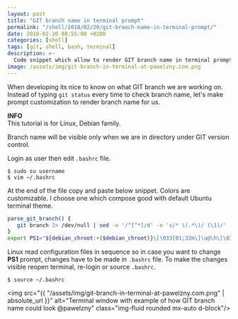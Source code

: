 ```yaml
---
layout: post
title: "GIT branch name in terminal prompt"
permalink: "/shell/2018/02/20/git-branch-name-in-terminal-prompt/"
date: 2018-02-20 08:55:00 +0200
categories: [shell]
tags: [git, shell, bash, terminal]
description: >-
  Code snippet which allow to render GIT branch name in terminal prompt.
image: /assets/img/git-branch-in-terminal-at-pawelzny.com.png
---
```

When developing its nice to know on what GIT branch we are working on.
Instead of typing `git status` every time to check branch name,
let's make prompt customization to render branch name for us.

<div class="alert alert-info">
    <i class="fas fa-info-circle"></i> <strong>INFO</strong><br>
    This tutorial is for Linux, Debian family.
</div>

Branch name will be visible only when we are in directory under GIT
version control.

Login as user then edit `.bashrc` file.

```console
$ sudo su username
$ vim ~/.bashrc
```

At the end of the file copy and paste below snippet.
Colors are customizable. I choose one which compose good with default
Ubuntu terminal theme.

```sh
parse_git_branch() {
   git branch 2> /dev/null | sed -e '/^[^*]/d' -e 's/* \(.*\)/ (\1)/'
}
export PS1="${debian_chroot:+($debian_chroot)}\[\033[01;32m\]\u@\h\[\033[00m\]:\[\033[01;34m\]\w\[\033[00m\]\$\[\033[33m\]\$(parse_git_branch)\[\033[00m\] "
```

Linux read configuration files in sequence so in case you want to change **PS1** prompt,
changes have to be made in `.bashrc` file.
To make the changes visible reopen terminal, re-login or source `.bashrc`.

```console
$ source ~/.bashrc
```

<img src="{{ "/assets/img/git-branch-in-terminal-at-pawelzny.com.png" | absolute_url }}"
     alt="Terminal window with example of how GIT branch name could look @pawelzny"
     class="img-fluid rounded mx-auto d-block"/>
